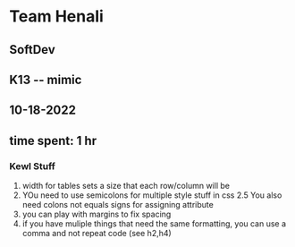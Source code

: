 # Team Henali
## SoftDev
## K13 -- mimic
## 10-18-2022
## time spent: 1 hr

### Kewl Stuff
1. width for tables sets a size that each row/column will be
2. YOu need to use semicolons for multiple style stuff in css
2.5 You also need colons not equals signs for assigning attribute
3. you can play with margins to fix spacing
4. if you have muliple things that need the same formatting, you can use a comma and not repeat code (see h2,h4)
